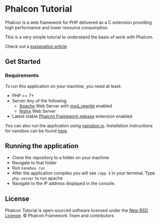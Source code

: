 # Phalcon Tutorial

Phalcon is a web framework for PHP delivered as a C extension providing high
performance and lower resource consumption.

This is a very simple tutorial to understand the basis of work with Phalcon.

Check out a [explanation article][1].

## Get Started

### Requirements

To run this application on your machine, you need at least:

* PHP >= 7+
* Server Any of the following
    * [Apache][2] Web Server with [mod_rewrite][3] enabled
    * [Nginx][4] Web Server
* Latest stable [Phalcon Framework release][5] extension enabled

You can also run the application using [nanobox.io][8]. Installation instructions for nanobox can be found [here][9].

## Running the application
* Clone the repository to a folder on your machine
* Navigate to that folder
* Run `nanobox run`
* After the application compiles you will see `/app $` in your terminal. Type `php-server` to run apache
* Navigate to the IP address displayed in the console.

## License

Phalcon Tutorial is open-sourced software licensed under the [New BSD License][6]. © Phalcon Framework Team and contributors

[1]: https://docs.phalcon.io/4.0/en/tutorial-basic
[2]: http://httpd.apache.org/
[3]: http://httpd.apache.org/docs/current/mod/mod_rewrite.html
[4]: http://nginx.org/
[5]: https://github.com/phalcon/cphalcon/releases
[6]: https://github.com/phalcon/tutorial/blob/master/docs/LICENSE.md
[7]: https://github.com/phalcon/phalcon-devtools
[8]: https://nanobox.io
[9]: https://docs.nanobox.io/install/
